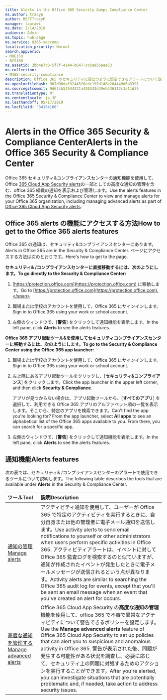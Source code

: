 ```yaml
---
title: Alerts in the Office 365 Security &amp; Compliance Center
ms.author: tracyp
author: MSFTTracyP
manager: laurawi
ms.date: 2/14/2018
audience: Admin
ms.topic: hub-page
ms.service: O365-seccomp
localization_priority: Normal
search.appverid:
- MOE150
- BCS160
ms.assetid: 2bb4e7c0-5f7f-4144-b647-cc6a956aaa53
ms.collection:
- M365-security-compliance
description: Office 365 のセキュリティに役立つように設定できるアラートについて説明します。
ms.openlocfilehash: 907d98daf32445f8cdc197d1d8e204449d6a3391
ms.sourcegitcommit: 9d67cb52544321a430343d39eb336112c1a11d35
ms.translationtype: MT
ms.contentlocale: ja-JP
ms.lasthandoff: 05/17/2019
ms.locfileid: "34154166"
---
```

# <a name="alerts-in-the-office-365-security-amp-compliance-center"></a><span data-ttu-id="b09ca-103">Alerts in the Office 365 Security &amp; Compliance Center</span><span class="sxs-lookup"><span data-stu-id="b09ca-103">Alerts in the Office 365 Security &amp; Compliance Center</span></span>

<span data-ttu-id="b09ca-104">Office 365 セキュリティ&amp;コンプライアンスセンターの通知機能を使用して、Office [365 Cloud App Security alerts](office-365-cas-overview.md)の一部としての高度な通知の管理を含む、office 365 組織の通知を表示および管理します。</span><span class="sxs-lookup"><span data-stu-id="b09ca-104">Use the alerts features in the Office 365 Security &amp; Compliance Center to view and manage alerts for your Office 365 organization, including managing advanced alerts as part of [Office 365 Cloud App Security alerts](office-365-cas-overview.md).</span></span>
  
## <a name="how-to-get-to-the-office-365-alerts-features"></a><span data-ttu-id="b09ca-105">Office 365 alerts の機能にアクセスする方法</span><span class="sxs-lookup"><span data-stu-id="b09ca-105">How to get to the Office 365 alerts features</span></span>

<span data-ttu-id="b09ca-106">Office 365 の通知は、セキュリティ&amp;コンプライアンスセンターにあります。</span><span class="sxs-lookup"><span data-stu-id="b09ca-106">Alerts in Office 365 are in the Security &amp; Compliance Center.</span></span> <span data-ttu-id="b09ca-107">ページにアクセスする方法は次のとおりです。</span><span class="sxs-lookup"><span data-stu-id="b09ca-107">Here's how to get to the page.</span></span>
  
 <span data-ttu-id="b09ca-108">**セキュリティ&amp; /コンプライアンスセンターに直接移動するには、次のようにします。**</span><span class="sxs-lookup"><span data-stu-id="b09ca-108">**To go directly to the Security &amp; Compliance Center:**</span></span>
  
1. <span data-ttu-id="b09ca-109">[https://protection.office.com](https://protection.office.com) に移動します。</span><span class="sxs-lookup"><span data-stu-id="b09ca-109">Go to [https://protection.office.com](https://protection.office.com).</span></span>
    
2. <span data-ttu-id="b09ca-110">職場または学校のアカウントを使用して、Office 365 にサインインします。</span><span class="sxs-lookup"><span data-stu-id="b09ca-110">Sign in to Office 365 using your work or school account.</span></span> 
    
3. <span data-ttu-id="b09ca-111">左側のウィンドウで、[**警告**] をクリックして通知機能を表示します。</span><span class="sxs-lookup"><span data-stu-id="b09ca-111">In the left pane, click **Alerts** to see the alerts features.</span></span> 
    
 <span data-ttu-id="b09ca-112">**Office 365 アプリ起動ツール&amp;を使用してセキュリティコンプライアンスセンターに移動するには、次のようにします。**</span><span class="sxs-lookup"><span data-stu-id="b09ca-112">**To go to the Security &amp; Compliance Center using the Office 365 app launcher:**</span></span>
  
1. <span data-ttu-id="b09ca-113">職場または学校のアカウントを使用して、Office 365 にサインインします。</span><span class="sxs-lookup"><span data-stu-id="b09ca-113">Sign in to Office 365 using your work or school account.</span></span> 
    
2. <span data-ttu-id="b09ca-114">左上隅にあるアプリ起動ツールをクリックし、[**セキュリティ&amp;コンプライアンス**] をクリックします。</span><span class="sxs-lookup"><span data-stu-id="b09ca-114">Click the app launcher  in the upper left corner, and then click **Security &amp; Compliance**.</span></span>
    
    <span data-ttu-id="b09ca-p102">アプリが見つからない場合は、アプリ起動ツールから、[**すべてのアプリ**] を選択して、利用できる Office 365 アプリのアルファベット順の一覧を表示します。そこから、特定のアプリを検索できます。</span><span class="sxs-lookup"><span data-stu-id="b09ca-p102">Can't find the app you're looking for? From the app launcher, select **All apps** to see an alphabetical list of the Office 365 apps available to you. From there, you can search for a specific app.</span></span> 
    
3. <span data-ttu-id="b09ca-118">左側のウィンドウで、[**警告**] をクリックして通知機能を表示します。</span><span class="sxs-lookup"><span data-stu-id="b09ca-118">In the left pane, click **Alerts** to see the alerts features.</span></span> 
    
## <a name="alerts-features"></a><span data-ttu-id="b09ca-119">通知機能</span><span class="sxs-lookup"><span data-stu-id="b09ca-119">Alerts features</span></span>

<span data-ttu-id="b09ca-120">次の表では、セキュリティ&amp; /コンプライアンスセンターの**アラート**で使用できるツールについて説明します。</span><span class="sxs-lookup"><span data-stu-id="b09ca-120">The following table describes the tools that are available under **Alerts** in the Security &amp; Compliance Center.</span></span> 
  
|<span data-ttu-id="b09ca-121">**ツール**</span><span class="sxs-lookup"><span data-stu-id="b09ca-121">**Tool**</span></span>|<span data-ttu-id="b09ca-122">**説明**</span><span class="sxs-lookup"><span data-stu-id="b09ca-122">**Description**</span></span>|
|:-----|:-----|
|[<span data-ttu-id="b09ca-123">通知の管理</span><span class="sxs-lookup"><span data-stu-id="b09ca-123">Manage alerts</span></span>](create-activity-alerts.md) <br/> |<span data-ttu-id="b09ca-124">アクティビティ通知を使用して、ユーザーが Office 365 で特定のアクティビティを実行するときに、自分自身または他の管理者に電子メール通知を送信します。</span><span class="sxs-lookup"><span data-stu-id="b09ca-124">Use activity alerts to send email notifications to yourself or other administrators when users perform specific activities in Office 365.</span></span> <span data-ttu-id="b09ca-125">アクティビティアラートは、イベントに対して Office 365 監査ログを検索するのと似ていますが、通知が作成されたイベントが発生したときに電子メールメッセージが送信されるという点が異なります。</span><span class="sxs-lookup"><span data-stu-id="b09ca-125">Activity alerts are similar to searching the Office 365 audit log for events, except that you'll be sent an email message when an event that you've created an alert for occurs.</span></span>  <br/> |
|[<span data-ttu-id="b09ca-126">高度な通知を管理する</span><span class="sxs-lookup"><span data-stu-id="b09ca-126">Manage advanced alerts </span></span>](https://docs.microsoft.com/cloud-app-security/what-is-cloud-app-security) <br/> |<span data-ttu-id="b09ca-127">Office 365 Cloud App Security の**高度な通知の管理**機能を使用して、office 365 で不審で異常なアクティビティについて警告できるポリシーを設定します。</span><span class="sxs-lookup"><span data-stu-id="b09ca-127">Use the **Manage advanced alerts** feature of Office 365 Cloud App Security to set up policies that can alert you to suspicious and anomalous activity in Office 365.</span></span> <span data-ttu-id="b09ca-128">警告が表示された後、問題が発生する可能性がある状況を調査し、必要に応じて、セキュリティ上の問題に対処するためのアクションを実行することができます。</span><span class="sxs-lookup"><span data-stu-id="b09ca-128">After you're alerted, you can investigate situations that are potentially problematic and, if needed, take action to address security issues.</span></span>  <br/> |
   

